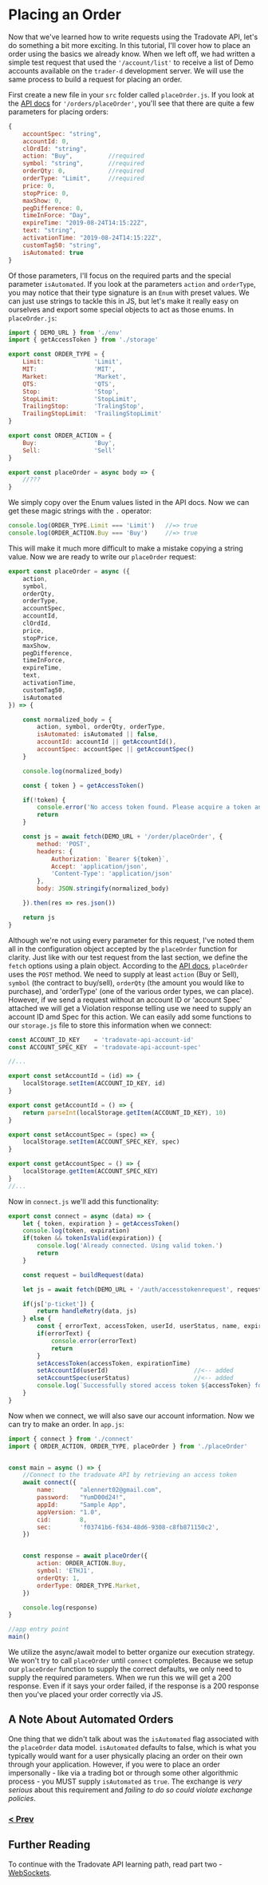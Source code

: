 # Placing an Order
Now that we've learned how to write requests using the Tradovate API, let's do something a bit more exciting. In this tutorial,
I'll cover how to place an order using the basics we already know. When we left off, we had written a simple test request that 
used the `'/account/list'` to receive a list of Demo accounts available on the `trader-d` development server. We will use the same
process to build a request for placing an order.

First create a new file in your `src` folder called `placeOrder.js`. If you look at the [API docs](https://api.tradovate.com/#operation/placeOrder)
for `'/orders/placeOrder'`, you'll see that there are quite a few parameters for placing orders:

```js
{
    accountSpec: "string",
    accountId: 0,
    clOrdId: "string",
    action: "Buy",          //required
    symbol: "string",       //required
    orderQty: 0,            //required
    orderType: "Limit",     //required
    price: 0,
    stopPrice: 0,
    maxShow: 0,
    pegDifference: 0,
    timeInForce: "Day",
    expireTime: "2019-08-24T14:15:22Z",
    text: "string",
    activationTime: "2019-08-24T14:15:22Z",
    customTag50: "string",
    isAutomated: true
}
```
Of those parameters, I'll focus on the required parts and the special parameter `isAutomated`. If you look at the parameters `action` and `orderType`,
you may notice that their type signature is an `Enum` with preset values. We can just use strings to tackle this in JS, but let's make it really easy
on ourselves and export some special objects to act as those enums. In `placeOrder.js`:

```js
import { DEMO_URL } from './env'
import { getAccessToken } from './storage'

export const ORDER_TYPE = {
    Limit:              'Limit',
    MIT:                'MIT',
    Market:             'Market',
    QTS:                'QTS',
    Stop:               'Stop',
    StopLimit:          'StopLimit',
    TrailingStop:       'TralingStop',
    TrailingStopLimit:  'TrailingStopLimit'
}

export const ORDER_ACTION = {
    Buy:                'Buy',
    Sell:               'Sell'
}

export const placeOrder = async body => {
    //???
}
```

We simply copy over the Enum values listed in the API docs. Now we can get these magic strings with the `.` operator:

```js
console.log(ORDER_TYPE.Limit === 'Limit')   //=> true
console.log(ORDER_ACTION.Buy === 'Buy')     //=> true
```

This will make it much more difficult to make a mistake copying a string value. Now we are ready to write our `placeOrder` request:

```js
export const placeOrder = async ({
    action, 
    symbol,
    orderQty,
    orderType, 
    accountSpec, 
    accountId, 
    clOrdId, 
    price, 
    stopPrice, 
    maxShow, 
    pegDifference,
    timeInForce, 
    expireTime, 
    text, 
    activationTime, 
    customTag50, 
    isAutomated
}) => {

    const normalized_body = {
        action, symbol, orderQty, orderType,
        isAutomated: isAutomated || false,
        accountId: accountId || getAccountId(),
        accountSpec: accountSpec || getAccountSpec()
    }    

    console.log(normalized_body)

    const { token } = getAccessToken()

    if(!token) {
        console.error('No access token found. Please acquire a token and try again.')
        return
    }

    const js = await fetch(DEMO_URL + '/order/placeOrder', {
        method: 'POST',
        headers: {
            Authorization: `Bearer ${token}`,
            Accept: 'application/json',
            'Content-Type': 'application/json'
        },
        body: JSON.stringify(normalized_body)

    }).then(res => res.json())

    return js
}
```
Although we're not using every parameter for this request, I've noted them all in the configuration object accepted by the `placeOrder` function
for clarity. Just like with our test request from the last section, we define the `fetch` options using a plain object. According to the 
[API docs](https://api.tradovate.com/#operation/placeOrder), `placeOrder` uses the `POST` method. We need to supply at least  `action` (Buy or Sell), 
`symbol` (the contract to buy/sell), `orderQty` (the amount you would like to purchase), and 'orderType' (one of the various order types, we can place).
However, if we send a request without an account ID or 'account Spec' attached we will get a Violation response telling use we need to supply an account 
ID amd Spec for this action. We can easily add some functions to our `storage.js` file to store this information when we connect:

```js
const ACCOUNT_ID_KEY    = 'tradovate-api-account-id'
const ACCOUNT_SPEC_KEY  = 'tradovate-api-account-spec'

//...

export const setAccountId = (id) => {
    localStorage.setItem(ACCOUNT_ID_KEY, id)
}

export const getAccountId = () => {
    return parseInt(localStorage.getItem(ACCOUNT_ID_KEY), 10)
}

export const setAccountSpec = (spec) => {
    localStorage.setItem(ACCOUNT_SPEC_KEY, spec)
}

export const getAccountSpec = () => {
    localStorage.getItem(ACCOUNT_SPEC_KEY)
}
//...
```

Now in `connect.js` we'll add this functionality:

```js
export const connect = async (data) => {
    let { token, expiration } = getAccessToken()
    console.log(token, expiration)
    if(token && tokenIsValid(expiration)) {
        console.log('Already connected. Using valid token.')
        return
    }

    const request = buildRequest(data)

    let js = await fetch(DEMO_URL + '/auth/accesstokenrequest', request).then(res => res.json())

    if(js['p-ticket']) {
        return handleRetry(data, js) 
    } else {
        const { errorText, accessToken, userId, userStatus, name, expirationTime } = js
        if(errorText) {
            console.error(errorText)
            return
        }
        setAccessToken(accessToken, expirationTime)
        setAccountId(userId)                        //<-- added
        setAccountSpec(userStatus)                  //<-- added
        console.log(`Successfully stored access token ${accessToken} for user {name: ${name}, ID: ${userId}, status: ${userStatus}}.`)
    }
}
```

Now when we connect, we will also save our account information. Now we can try to make an order. In `app.js`:

```js
import { connect } from './connect'
import { ORDER_ACTION, ORDER_TYPE, placeOrder } from './placeOrder'


const main = async () => {
    //Connect to the tradovate API by retrieving an access token
    await connect({
        name:       "alennert02@gmail.com",
        password:   "YumD00d24!",
        appId:      "Sample App",
        appVersion: "1.0",
        cid:        8,
        sec:        'f03741b6-f634-48d6-9308-c8fb871150c2',
    })


    const response = await placeOrder({
        action: ORDER_ACTION.Buy,
        symbol: 'ETHJ1',
        orderQty: 1,
        orderType: ORDER_TYPE.Market,
    })

    console.log(response)
}

//app entry point
main()

```

We utilize the async/await model to better organize our execution strategy. We won't try to call `placeOrder` until `connect` completes. Because we
setup our `placeOrder` function to supply the correct defaults, we only need to supply the required parameters. When we run this we will get a 200
response. Even if it says your order failed, if the response is a 200 response then you've placed your order correctly via JS. 

## A Note About Automated Orders
One thing that we didn't talk about was the `isAutomated` flag associated with the `placeOrder` data model. `isAutomated` defaults to false,
which is what you typically would want for a user physically placing an order on their own through your application. However, if you were to place an order
impersonally - like via a trading bot or through some other algorithmic process - you MUST supply `isAutomated` as `true`. The exchange is _very serious_ 
about this requirement and _*failing to do so could violate exchange policies*_.

### [< Prev](https://github.com/tradovate/example-api-js/tree/main/tutorial/Ex-4-Test-Request)

## Further Reading
To continue with the Tradovate API learning path, read part two - [WebSockets](https://github.com/tradovate/example-api-js/tree/main/tutorial/WebSockets/EX-05-WebSockets-Start).